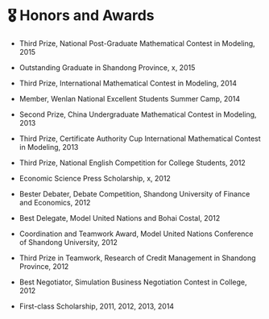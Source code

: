 
# 🎖 Honors and Awards

- Third Prize, National Post-Graduate Mathematical Contest in Modeling, 2015<br>

- Outstanding Graduate in Shandong Province, x, 2015<br>

- Third Prize, International Mathematical Contest in Modeling, 2014<br>

- Member, Wenlan National Excellent Students Summer Camp, 2014<br>

- Second Prize, China Undergraduate Mathematical Contest in Modeling, 2013<br>

- Third Prize, Certificate Authority Cup International Mathematical Contest in Modeling, 2013<br>

- Third Prize, National English Competition for College Students, 2012<br>

- Economic Science Press Scholarship, x, 2012<br>

- Bester Debater, Debate Competition, Shandong University of Finance and Economics, 2012<br>

- Best Delegate, Model United Nations and Bohai Costal, 2012<br>

- Coordination and Teamwork Award, Model United Nations Conference of Shandong University, 2012<br>

- Third Prize in Teamwork, Research of Credit Management in Shandong Province, 2012<br>

- Best Negotiator, Simulation Business Negotiation Contest in College, 2012<br>

- First-class Scholarship, 2011, 2012, 2013, 2014

